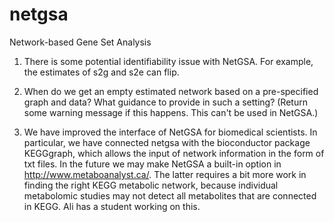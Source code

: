 # netgsa
Network-based Gene Set Analysis

1. There is some potential identifiability issue with NetGSA. For example, the estimates of s2g and s2e can flip.

2. When do we get an empty estimated network based on a pre-specified graph and data? What guidance to provide in such a setting? (Return some warning message if this happens. This can't be used in NetGSA.)

3. We have improved the interface of NetGSA for biomedical scientists. In particular, we have connected netgsa with the bioconductor package KEGGgraph, which allows the input of network information in the form of txt files. In the future we may make NetGSA a built-in option in http://www.metaboanalyst.ca/. The latter requires a bit more work in finding the right KEGG metabolic network, because individual metabolomic studies may not detect all metabolites that are connected in KEGG. Ali has a student working on this. 
    
